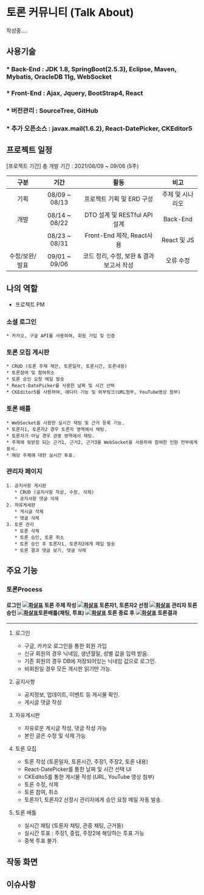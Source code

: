 # 토론 커뮤니티 (Talk About)
작성중....
## 사용기술
### * Back-End : JDK 1.8, SpringBoot(2.5.3), Eclipse, Maven, Mybatis, OracleDB 11g, WebSocket
### * Front-End :  Ajax, Jquery, BootStrap4, React
### * 버전관리 : SourceTree, GitHub
### * 추가 오픈소스 : javax.mail(1.6.2), React-DatePicker, CKEditor5

## 프로젝트 일정
[프로젝트 기간]
총 개발 기간 : 2021/08/09 ~ 09/06 (5주)


|      구분      |     기간      |                             활동                             |        비고        |
| :------------: | :-----------: | :----------------------------------------------------------: | :----------------: |
|      기획      | 08/09 ~ 08/13 |                  프로젝트 기획 및 ERD 구성                  |   주제 및 시나리오    |
|      개발      | 08/14 ~ 08/22 |               DTO 설계 및 RESTful API 설계                 |  Back-End  |
|            | 08/23 ~ 08/31 | Front-End 제작, React사용 | React 및 JS |
| 수정/보완/발표 | 09/01 ~ 09/06 |           코드 정리, 수정, 보완 & 결과 보고서 작성           |     오류 수정      |

## 나의 역할
  * 프로젝트 PM
  
  ### 소셜 로그인 
    * 카카오, 구글 API를 사용하여, 회원 가입 및 인증
  
  ### 토론 모집 게시판
    * CRUD (토론 주제 제안, 토론일자, 토론시간, 토론내용)
    * 토론참여 및 참여취소
    * 토론 승인 요청 메일 발송
    * React-DatePicker를 사용한 날짜 및 시간 선택
    * CKEditor5를 사용하여, 에디터 기능 및 외부링크(URL첨부, YouTube영상 첨부)
  ### 토론 배틀
    * WebSocket을 사용한 실시간 채팅 및 근거 등록 기능.
    * 토론자1, 토론자2 경우 토론자 영역에서 채팅.
    * 토론자가 아닐 경우 관중 영역에서 채팅.
    * 주제에 뒷받침 되는 근거1, 근거2, 근거3을 WebSocket을 사용하여 참여한 인원 전부에게 표시.
    * 해당 주제에 대한 실시간 투표.
  ### 관리자 페이지
    1. 공지사항 게시판 
       * CRUD (공지사항 작성, 수정, 삭제)
       * 공지사항 댓글 삭제
    2. 자유게세판
       * 게시글 삭제
       * 댓글 삭제
    3. 토론 관리
       * 토론 삭제
       * 토론 승인, 토론 취소
       * 토론 승인 후 토론자1, 토론자2에게 메일 발송
       * 토론 결과 댓글 보기, 댓글 삭제
 
## 주요 기능
### 토론Process
#### 로그인 [![화살표](https://img.shields.io/static/v1?label=&message=-->&color=blue)]()  토론 주제 작성 [![화살표](https://img.shields.io/static/v1?label=&message=-->&color=blue)]() 토론자1, 토론자2 선정 [![화살표](https://img.shields.io/static/v1?label=&message=-->&color=blue)]() 관리자 토론 승인 [![화살표](https://img.shields.io/static/v1?label=&message=-->&color=blue)]()토론배틀(채팅, 투표) [![화살표](https://img.shields.io/static/v1?label=&message=-->&color=blue)]() 토론 종료 후 [![화살표](https://img.shields.io/static/v1?label=&message=-->&color=blue)]() 토론결과

----
1. 로그인
   * 구글, 카카오 로그인을 통한 회원 가입
   * 신규 회원의 경우 닉네임, 생년월일, 성별 값을 입력 받음.
   * 기존 회원의 경우 DB에 저장되어있는 닉네임 값으로 로그인.
   * 비회원일 경우 모든 게시판 읽기만 가능.
 
2. 공지사항
   * 공지정보, 업데이트, 이벤트 등 게시물 확인.
   * 게시글 댓글 작성
 
3. 자유게시판
   * 자유로운 게시글 작성, 댓글 작성 가능
   * 본인 글은 수정 및 삭제 가능

4. 토론 모집
   * 토론 작성 (토론일자, 토론시간, 주장1, 주장2, 토론 내용)
   * React-DatePicker를 통한 날짜 및 시간 선택 UI
   * CKEdito5를 통한 게시물 작성 (URL, YouTube 영상 첨부)
   * 토론 수정, 삭제
   * 토론 참여, 취소
   * 토론자1, 토론자2 선정시 관리자에게 승인 요청 메일 자동 발송.

5. 토론 배틀
   * 실시간 채팅 (토론자 채팅, 관중 채팅, 근거들)
   * 실시간 투표 : 주장1, 중립, 주장2에 해당하는 투표 가능
   * 중복 투표 불가.


## 작동 화면


## 이슈사항
